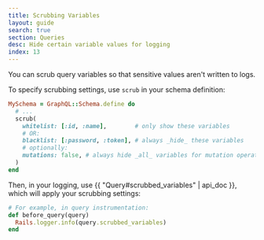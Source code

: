 ```yaml
---
title: Scrubbing Variables
layout: guide
search: true
section: Queries
desc: Hide certain variable values for logging
index: 13
---
```


You can scrub query variables so that sensitive values aren't written to logs.

To specify scrubbing settings, use `scrub` in your schema definition:

```ruby
MySchema = GraphQL::Schema.define do
  # ...
  scrub(
    whitelist: [:id, :name],        # only show these variables
    # OR:
    blacklist: [:password, :token], # always _hide_ these variables
    # optionally:
    mutations: false, # always hide _all_ variables for mutation operations
  )
end
```

Then, in your logging, use {{ "Query#scrubbed_variables" | api_doc }}, which will apply your scrubbing settings:

```ruby
# For example, in query instrumentation:
def before_query(query)
  Rails.logger.info(query.scrubbed_variables)
end
```
